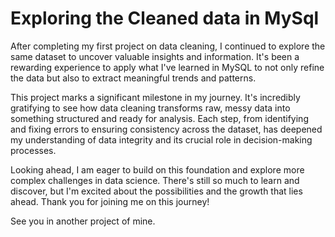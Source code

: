 # Exploring the Cleaned data in MySql
After completing my first project on data cleaning, I continued to explore the same dataset to uncover valuable insights and information. It's been a rewarding experience to apply what I've learned in MySQL to not only refine the data but also to extract meaningful trends and patterns.

This project marks a significant milestone in my journey. It's incredibly gratifying to see how data cleaning transforms raw, messy data into something structured and ready for analysis. Each step, from identifying and fixing errors to ensuring consistency across the dataset, has deepened my understanding of data integrity and its crucial role in decision-making processes.

Looking ahead, I am eager to build on this foundation and explore more complex challenges in data science. There's still so much to learn and discover, but I'm excited about the possibilities and the growth that lies ahead. Thank you for joining me on this journey!

See you in another project of mine. 
